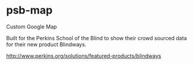# psb-map
Custom Google Map

Built for the Perkins School of the Blind to show their crowd sourced data for their new product Blindways. 

http://www.perkins.org/solutions/featured-products/blindways
